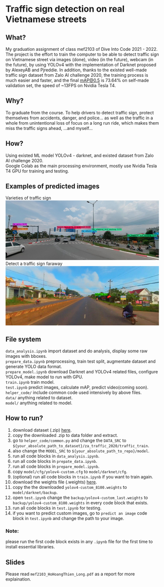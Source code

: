 #  Traffic sign detection on real Vietnamese streets

## What?
My graduation assignment of class mef2103 of Dive Into Code 2021 - 2022. The project is the effort to train the computer to be able to detect traffic sign on Vietnamese street via images (done), video (in the future), webcam (in the future), by using YOLOv4 with the implementation of Darknet proposed by AlexeyAB and Pjreddie. In addition, thanks to the existed well-made traffic sign dataset from Zalo AI challenge 2020, the training process is much easier and faster, and the final mAP@0.5 is 73.64% on self-made validation set, the speed of ~13FPS on Nvidia Tesla T4.

## Why?
To graduate from the course. To help drivers to detect traffic sign, protect themselves from accidents, danger, and police... as well as the traffic in a whole from unintentional loss of focus on a long run ride, which makes them miss the traffic signs ahead, ...and myself...

## How?
Using existed ML model YOLOv4 - darknet, and existed dataset from Zalo AI challenge 2020.  
Google Colab as the main processing environment, mostly use Nvidia Tesla T4 GPU for training and testing.

## Examples of predicted images
Varieties of traffic sign
![1250](https://github.com/goriummaximum/diveintocode-ml/blob/master/grad-ass/examples/1250.jpg)
Detect a traffic sign faraway
![12023](https://github.com/goriummaximum/diveintocode-ml/blob/master/grad-ass/examples/12023.jpg)

## File system
`data_analysis.ipynb` import dataset and do analysis, display some raw images with bboxes.  
`prepare_data.ipynb` preprocessing, train test split, augmentate dataset and generate YOLO data format.  
`prepare_model.ipynb` download Darknet and YOLOv4 related files, configure YOLOv4, make model to run with GPU.  
`train.ipynb` train model.  
`test.ipynb` predict images, calculate mAP, predict video(coming soon).  
`helper_code/` include common code used intensively by above files.  
`data/` anything related to dataset.  
`model/` anything related to model.  

## How to run?
1. download dataset (.zip) [here](https://drive.google.com/file/d/17BFYn077nh9wuhwnErg6GOPKVgPWY9Nx/view?usp=sharing).  
2. copy the downloaded .zip to data folder and extract.  
3. go to `helper_code/common.py` and change the `DATA_SRC` to  `${your_absolute_path_to_dataset}/za_traffic_2020/traffic_train`.    
4. also change the `MODEL_SRC` to `${your_absolute_path_to_repo}/model`.  
5. run all code blocks in `data_analysis.ipynb`.  
6. run all code blocks in `prepate_data.ipynb`.  
8. run all code blocks in `prepare_model.ipynb`.  
9. copy `model/cfg/yolov4-custom.cfg` to `model/darknet/cfg`.  
10. (optional) run all code blocks in `train.ipynb` if you want to train again.  
11. download the weights file (.weights)  [here](https://drive.google.com/file/d/1Ov8lZA5FLlnqZWKfnuiHUVxreLIMh0n3/view?usp=sharing).  
12. copy the the downloaded `yolov4-custom_8100.weights` to `model/darknet/backup`.  
13. open `test.ipynb` change the `backup/yolov4-custom_last.weights` to `backup/yolov4-custom_8100.weights` in every code block that exists.  
14. run all code blocks in `test.ipynb` for testing.  
15. if you want to predict custom images, go to `predict an image` code block in `test.ipynb` and change the path to your image.  
### Note:  
please run the first code block exists in any `.ipynb` file for the first time to install essential libraries.  

## Slides
Please read `mef2103_HoHoangThien_Long.pdf` as a report for more explaination.  


